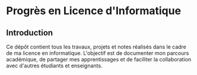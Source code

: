 # 
# Progrès en Licence d'Informatique

## Introduction
Ce dépôt contient tous les travaux, projets et notes réalisés dans le cadre de ma licence en informatique. L'objectif est de documenter mon parcours académique, de partager mes apprentissages et de faciliter la collaboration avec d'autres étudiants et enseignants.

